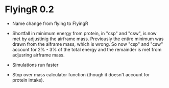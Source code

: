 
# FlyingR 0.2

* Name change from flying to FlyingR

* Shortfall in minimum energy from protein, in "csp" and "csw", is now met by adjustinig the airframe mass. Previously the entire minimum was drawn from the
aiframe mass, which is wrong. So now "csp" and "csw" account for 2% - 3% of the 
total energy and the remainder is met from adjusring airframe mass.

* Simulations run faster

* Stop over mass calculator function (though it doesn't account for 
protein intake).

